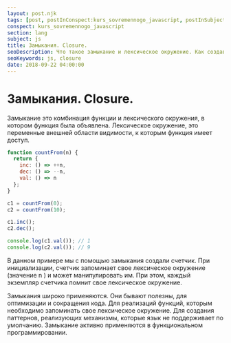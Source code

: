 ```yaml
---
layout: post.njk
tags: [post, postInConspect:kurs_sovremennogo_javascript, postInSubject:js, postInSection:lang]
conspect: kurs_sovremennogo_javascript
section: lang
subject: js
title: Замыкания. Closure.
seoDescription: Что такое замыкание и лексическое окружение. Как создавать функции, запоминающие свое лексическое окружение.
seoKeywords: js, closure
date: 2018-09-22 04:00:00
---
```

# Замыкания. Closure.

Замыкание это комбинация функции и лексического окружения, в котором функция была объявлена. Лексическое окружение, это переменные внешней области видимости, к которым функция имеет доступ.

```js
function countFrom(n) {
  return {
    inc: () => ++n,
    dec: () => --n,
    val: () => n
  };
}

c1 = countFrom(0);
c2 = countFrom(10);

c1.inc();
c2.dec();

console.log(c1.val()); // 1
console.log(c2.val()); // 9
```

В данном примере мы с помощью замыкания создали счетчик. При инициализации, счетчик запоминает свое лексическое окружение (значение n ) и может манипулировать им. При этом, каждый экземпляр счетчика помнит свое лексическое окружение.

Замыкания широко применяются. Они бывают полезны, для оптимизации и сокращения кода. Для реализаций функций, которым необходимо запоминать свое лексическое окружение. Для создания паттернов, реализующих механизмы, которые язык не поддерживает по умолчанию. Замыкание активно применяются в функциональном программировании.